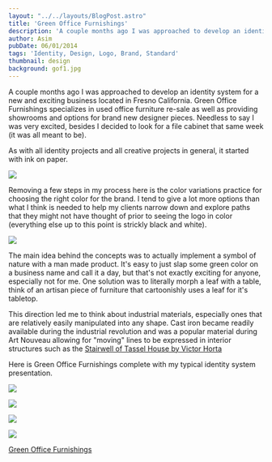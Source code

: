 ```yaml
---
layout: "../../layouts/BlogPost.astro"
title: 'Green Office Furnishings'
description: 'A couple months ago I was approached to develop an identity system for a new and exciting business located in Fresno California.'
author: Asim
pubDate: 06/01/2014
tags: 'Identity, Design, Logo, Brand, Standard'
thumbnail: design
background: gof1.jpg
---
```


A couple months ago I was approached to develop an identity system for a new and exciting business located in Fresno California. Green Office Furnishings specializes in used office furniture re-sale as well as providing showrooms and options for brand new designer pieces. Needless to say I was very excited, besides I decided to look for a file cabinet that same week (it was all meant to be). 

As with all identity projects and all creative projects in general, it started with ink on paper.

![](/Media/blog/gof1.jpg)

Removing a few steps in my process here is the color variations practice for choosing the right color for the brand. I tend to give a lot more options than what I think is needed to help my clients narrow down and explore paths that they might not have thought of prior to seeing the logo in color (everything else up to this point is strickly black and white).

![](/Media/blog/gof2.jpg)

The main idea behind the concepts was to actually implement a symbol of nature with a man made product. It's easy to just slap some green color on a business name and call it a day, but that's not exactly exciting for anyone, especially not for me. One solution was to literally morph a leaf with a table, think of an artisan piece of furniture that cartoonishly uses a leaf for it's tabletop. 

This direction led me to think about industrial materials, especially ones that are relatively easily manipulated into any shape. Cast iron became readily available during the industrial revolution and was a popular material during Art Nouveau allowing for "moving" lines to be expressed in interior structures such as the [Stairwell of Tassel House by Victor Horta](http://upload.wikimedia.org/wikipedia/commons/a/af/Tassel_House_stairway.JPG)

Here is Green Office Furnishings complete with my typical identity system presentation. 

![](/Media/blog/gof4.jpg)

![](/Media/blog/gof5.jpg)

![](/Media/blog/gof6.jpg)

![](/Media/blog/gof7.jpg)

<p class="center-text">
<a href="http://www.greenofficefurnishings.com/" target="_blank">Green Office Furnishings <i class="btr bt-external-link"></i></a>
</p>